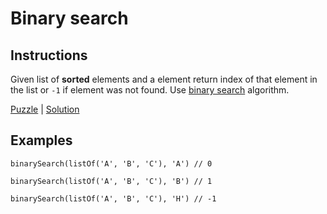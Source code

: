 # Binary search

## Instructions

Given list of **sorted** elements and a element return index of that
element in the list or `-1` if element was not found. Use
[binary search](https://www.youtube.com/watch?v=T2sFYY-fT5o) algorithm.

[Puzzle](BinarySearch.kt) | [Solution](BinarySearchSolution.kt)

## Examples

```
binarySearch(listOf('A', 'B', 'C'), 'A') // 0

binarySearch(listOf('A', 'B', 'C'), 'B') // 1

binarySearch(listOf('A', 'B', 'C'), 'H') // -1
```
